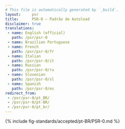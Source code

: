 ```yaml
---
# This file is automatically generated by `_build`.
layout:     psr
title:      PSR-0 — Padrão de Autoload
disclaimer: true
translations:
 - name: English (official)
   path: /psr/psr-0
 - name: Brazilian Portuguese
 - name: French
   path: /psr/psr-0/fr
 - name: Italian
   path: /psr/psr-0/it
 - name: Russian
   path: /psr/psr-0/ru
 - name: Slovenian
   path: /psr/psr-0/sl
 - name: Spanish
   path: /psr/psr-0/es
redirect_from:
 - /psr/psr-0/pt_BR/
 - /psr/psr-0/pt-BR/
 - /psr/psr-0/pt_br/
---
```

{% include fig-standards/accepted/pt-BR/PSR-0.md %}

